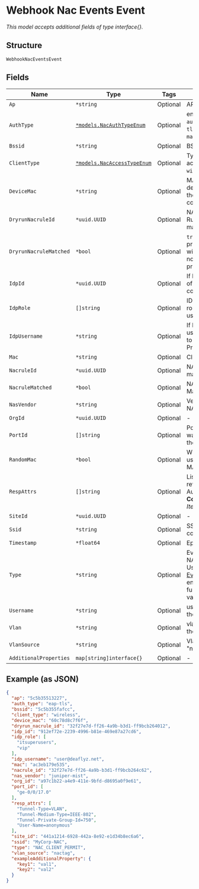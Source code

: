 
# Webhook Nac Events Event

*This model accepts additional fields of type interface{}.*

## Structure

`WebhookNacEventsEvent`

## Fields

| Name | Type | Tags | Description |
|  --- | --- | --- | --- |
| `Ap` | `*string` | Optional | AP mac |
| `AuthType` | [`*models.NacAuthTypeEnum`](../../doc/models/nac-auth-type-enum.md) | Optional | enum: `cert`, `device-auth`, `eap-teap`, `eap-tls`, `eap-ttls`, `idp`, `mab`, `peap-tls`, `psk` |
| `Bssid` | `*string` | Optional | BSSID |
| `ClientType` | [`*models.NacAccessTypeEnum`](../../doc/models/nac-access-type-enum.md) | Optional | Type of network access. enum: `wireless`, `wired` |
| `DeviceMac` | `*string` | Optional | MAC Address of the device (AP, Switch) the client is connected to |
| `DryrunNacruleId` | `*uuid.UUID` | Optional | NAC Policy Dry Run Rule ID, if present and matched |
| `DryrunNacruleMatched` | `*bool` | Optional | `true` if dryrun rule present and matched with priority, `false` if not matched or not present |
| `IdpId` | `*uuid.UUID` | Optional | If IDP is used, the id of the IDP configuration used |
| `IdpRole` | `[]string` | Optional | IDP returned roles/groups for the user |
| `IdpUsername` | `*string` | Optional | If IDP is used, the username presented to the Identity Provider |
| `Mac` | `*string` | Optional | Client MAC address |
| `NacruleId` | `*uuid.UUID` | Optional | NAC Policy Rule ID, if matched |
| `NacruleMatched` | `*bool` | Optional | NAC Policy Rule Matched |
| `NasVendor` | `*string` | Optional | Vendor name of the NAS |
| `OrgId` | `*uuid.UUID` | Optional | - |
| `PortId` | `[]string` | Optional | Port-ids the client was connected to  for the specified duration |
| `RandomMac` | `*bool` | Optional | Whether the client is using randomized MAC Address or not |
| `RespAttrs` | `[]string` | Optional | List of Radius AVP returned by the Authentication Server<br>**Constraints**: *Unique Items Required* |
| `SiteId` | `*uuid.UUID` | Optional | - |
| `Ssid` | `*string` | Optional | SSIDs the client was connecting to |
| `Timestamp` | `*float64` | Optional | Epoch (seconds) |
| `Type` | `*string` | Optional | Event type, e.g. NAC_CLIENT_PERMIT. Use the [List NAC Events Definitions](../../doc/controllers/constants-events.md#list-nac-events-definitions) endpoint to get the full list of available values. |
| `Username` | `*string` | Optional | username assigned to the client |
| `Vlan` | `*string` | Optional | vlan that assigned to the client |
| `VlanSource` | `*string` | Optional | Vlan source, e.g. "nactag", "usermac" |
| `AdditionalProperties` | `map[string]interface{}` | Optional | - |

## Example (as JSON)

```json
{
  "ap": "5c5b35513227",
  "auth_type": "eap-tls",
  "bssid": "5c5b355fafcc",
  "client_type": "wireless",
  "device_mac": "60c78d8c7f6f",
  "dryrun_nacrule_id": "32f27e7d-ff26-4a9b-b3d1-ff9bcb264012",
  "idp_id": "912ef72e-2239-4996-b81e-469e87a27cd6",
  "idp_role": [
    "itsuperusers",
    "vip"
  ],
  "idp_username": "user@deaflyz.net",
  "mac": "ac3eb179e535",
  "nacrule_id": "32f27e7d-ff26-4a9b-b3d1-ff9bcb264c62",
  "nas_vendor": "juniper-mist",
  "org_id": "a97c1b22-a4e9-411e-9bfd-d8695a0f9e61",
  "port_id": [
    "ge-0/0/17.0"
  ],
  "resp_attrs": [
    "Tunnel-Type=VLAN",
    "Tunnel-Medium-Type=IEEE-802",
    "Tunnel-Private-Group-Id=750",
    "User-Name=anonymous"
  ],
  "site_id": "441a1214-6928-442a-8e92-e1d34b8ec6a6",
  "ssid": "MyCorp-NAC",
  "type": "NAC_CLIENT_PERMIT",
  "vlan_source": "nactag",
  "exampleAdditionalProperty": {
    "key1": "val1",
    "key2": "val2"
  }
}
```

